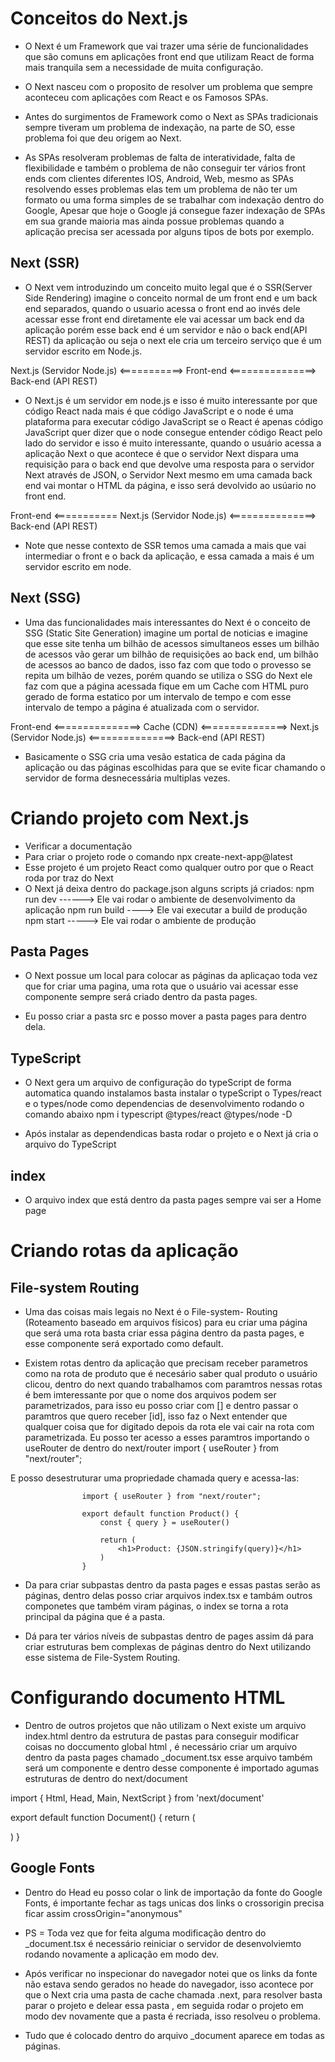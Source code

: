 # Conceitos do Next.js 

- O Next é um Framework que vai trazer uma série de funcionalidades que são comuns
em aplicações front end que utilizam React de forma mais tranquila sem a necessidade 
de muita configuração.

- O Next nasceu com o proposito de resolver um problema que sempre aconteceu com aplicações
com React e os Famosos SPAs. 

- Antes do surgimentos de Framework como o Next as SPAs tradicionais sempre tiveram um 
problema de indexação, na parte de SO, esse problema foi que deu origem ao Next.

- As SPAs resolveram problemas de falta de interatividade, falta de flexibilidade
e também o problema de não conseguir ter vários front ends com clientes diferentes
IOS, Android, Web, mesmo  as SPAs resolvendo esses problemas elas tem um problema 
de não ter um formato ou uma forma simples de se trabalhar com indexação dentro do 
Google, Apesar que hoje o Google já consegue fazer indexação de SPAs em sua grande 
maioria mas ainda possue problemas quando a aplicação precisa ser acessada por alguns 
tipos de bots por exemplo.

## Next (SSR)
- O Next vem introduzindo um conceito muito legal que é o SSR(Server Side Rendering)
imagine o conceito normal de um front end e um back end separados, quando o usuario 
acessa o front end ao invés dele acessar esse front end diretamente ele vai acessar 
um back end da aplicação porém esse back end é um servidor e não o back end(API REST) da aplicação 
ou seja o next ele cria um terceiro serviço que é um servidor escrito em Node.js.

Next.js (Servidor Node.js) <===========> Front-end <===============> Back-end (API REST) 

- O Next.js é um servidor em node.js e isso é muito interessante por que código React 
nada mais é que código JavaScript e o node é uma plataforma para executar código JavaScript
se o React é apenas código JavaScript quer dizer que o node consegue entender código React
pelo lado do servidor e isso é muito interessante, quando o usuário acessa a aplicação Next 
o que acontece é que o servidor Next dispara uma requisição para o back end que devolve 
uma resposta para o servidor Next através de JSON, o Servidor Next mesmo em uma camada 
back end vai montar o HTML da página, e isso será devolvido ao usúario no front end.

Front-end <=========== Next.js (Servidor Node.js) <===============> Back-end (API REST)

- Note que nesse contexto de SSR temos uma camada a mais que vai intermediar o front e o back 
da aplicação, e essa camada a mais é um servidor escrito em node.

## Next (SSG)
- Uma das funcionalidades mais interessantes do Next é o conceito de SSG (Static Site Generation)
imagine um portal de noticias e imagine que esse site tenha um bilhão de acessos simultaneos 
esses um bilhão de acessos vão gerar um bilhão de requisições ao back end, um bilhão de acessos 
ao banco de dados, isso faz com que todo o provesso se repita um bilhão de vezes, porém quando 
se utiliza o SSG do Next ele faz com que a página acessada fique em um Cache com HTML puro gerado 
de forma estatico por um intervalo de tempo e com esse intervalo de tempo a página é atualizada 
com o servidor.

Front-end <===============> Cache (CDN) <===============> Next.js (Servidor Node.js) <===============> Back-end (API REST)

- Basicamente o SSG cria uma vesão estatica de cada página da aplicação ou das  páginas escolhidas para que se 
evite ficar chamando o servidor de forma desnecessária multiplas vezes.

# Criando projeto com Next.js

- Verificar a documentação
- Para criar o projeto rode o comando npx create-next-app@latest 
- Esse projeto é um projeto React como qualquer outro por que o React roda por traz do Next
- O Next já deixa dentro do package.json alguns scripts já criados: 
npm run dev ------> Ele vai rodar o ambiente de desenvolvimento da aplicação
npm run build ----> Ele vai executar a build de produção 
npm start -----> Ele vai rodar o ambiente de produção

## Pasta Pages 
- O Next possue um local para colocar as páginas da aplicaçao toda vez que for 
criar uma pagina, uma rota que o usuário vai acessar esse componente sempre será 
criado dentro da pasta pages. 

- Eu posso criar a pasta src e posso mover a pasta pages para dentro dela.

## TypeScript

- O Next gera um arquivo de configuração do typeScript de forma automatica quando instalamos 
basta instalar o typeScript o Types/react e o types/node como dependencias de desenvolvimento rodando o comando abaixo 
    npm i typescript @types/react @types/node -D 

- Após instalar as dependendicas basta rodar o projeto e o Next já cria o arquivo do TypeScript 

## index 

- O arquivo index que está dentro da pasta pages sempre vai ser a Home page

# Criando rotas da aplicação

## File-system Routing
- Uma das coisas mais legais no Next é o File-system- Routing (Roteamento baseado em arquivos físicos)
para eu criar uma página que será uma rota basta criar essa página dentro da pasta pages, e esse componente
será exportado como default. 

- Existem rotas dentro da aplicação que precisam receber parametros como na rota de produto que é necesário 
saber qual produto o usuário clicou, dentro do next quando trabalhamos com paramtros nessas rotas é bem 
imteressante por que o nome dos arquivos podem ser parametrizados, para isso eu posso criar com [] e dentro 
passar o paramtros que quero receber [id], isso faz o Next entender que qualquer coisa que for digitado 
depois da rota ele vai cair na rota com parametrizada. 
 Eu posso ter acesso a esses paramtros importando o useRouter de dentro do next/router
    import { useRouter } from "next/router";

 E posso desestruturar uma propriedade chamada query e acessa-las:

                    import { useRouter } from "next/router";

                    export default function Product() {
                        const { query } = useRouter()

                        return (
                            <h1>Product: {JSON.stringify(query)}</h1>
                        )
                    }
    

- Da para criar subpastas dentro da pasta pages e essas pastas serão as páginas, dentro delas posso criar 
arquivos index.tsx e tambám outros componetes que também viram páginas, o index se torna a rota principal 
da página que é a pasta.

- Dá para ter vários níveis de subpastas dentro de pages assim dá para criar estruturas bem complexas de 
páginas dentro do Next utilizando esse sistema de File-System Routing.

# Configurando documento HTML 

- Dentro de outros projetos que não utilizam o Next existe um arquivo index.html dentro da estrutura de pastas
para conseguir modificar coisas no doccumento global html , é necessário criar um arquivo dentro da pasta pages
chamado _document.tsx  esse arquivo também será um componente e dentro desse componente é importado agumas 
estruturas de dentro do next/document

import { Html, Head, Main, NextScript } from 'next/document'

export default function Document() {
  return (
    <Html lang="en">
      <Head />
      <body>
        <Main />
        <NextScript />
      </body>
    </Html>
  )
}

## Google Fonts
- Dentro do Head eu posso colar o link de importação da fonte do Google Fonts, é importante fechar as tags unicas 
dos links o crossorigin precisa ficar assim crossOrigin="anonymous"

- PS = Toda vez que for feita alguma modificação dentro do _document.tsx é necessário reiniciar o servidor de 
desenvolviemto rodando novamente a aplicação em modo dev.

- Após verificar no inspecionar do navegador notei que os links da fonte não estava sendo gerados no 
heade do navegador, isso acontece por que o Next cria uma pasta de cache chamada .next, para resolver
basta parar o projeto e delear essa pasta , em seguida rodar o projeto em modo dev novamente que a 
pasta é recriada, isso resolveu o problema.

- Tudo que é colocado dentro do arquivo _document aparece em todas as páginas.


